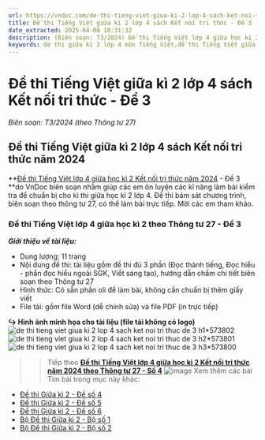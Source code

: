 ```yaml
---
url: https://vndoc.com/de-thi-tieng-viet-giua-ki-2-lop-4-sach-ket-noi-tri-thuc-de-3-316163
title: Đề thi Tiếng Việt giữa kì 2 lớp 4 sách Kết nối tri thức - Đề 3 - Biên soạn: T3/2024 (theo Thông tư 27) - VnDoc.com
date_extracted: 2025-04-08 10:31:32
description: (Biên soạn: T3/2024) Đề thi Tiếng Việt lớp 4 giữa học kì 2 Kết nối tri thức năm 2024 theo Thông tư 27 - Số 3 được VnDoc biên soạn (gồm đề thi, hướng dẫn chấm chi tiết) nhằm hỗ trợ các em học sinh tham khảo, luyện tập để đạt kết quả cao trong kì thi sắp tới.
keywords: de thi giữa kì 2 lớp 4 môn Tiếng Việt,đề thi Tiếng Việt giữa kì 2 lớp 4,Đề thi Tiếng Việt lớp 4 giữa học kì 2 Kết nối tri thức năm 2024,Đề thi Tiếng Việt giữa kì 2 lớp 4 sách Kết nối tri thức năm 2024,Đề thi Tiếng Việt lớp 4 giữa học kì 2 theo Thông tư 27,đề thi Tiếng Việt giữa kì 2 lớp 4 kết nối tri thức,đề thi Tiếng Việt lớp 4 giữa học kì 2,đề thi giữa kì 2 tiếng việt lớp 4,đề thi giữa kì 2 môn tiếng việt lớp 4
---
```


# Đề thi Tiếng Việt giữa kì 2 lớp 4 sách Kết nối tri thức - Đề 3
 _Biên soạn: T3/2024 \(theo Thông tư 27\)_
## Đề thi Tiếng Việt giữa kì 2 lớp 4 sách Kết nối tri thức năm 2024
**[Đề thi Tiếng Việt lớp 4 giữa học kì 2 Kết nối tri thức năm 2024](<https://vndoc.com/de-thi-tieng-viet-giua-ki-2-lop-4-sach-ket-noi-tri-thuc-de-3-316163>) \- Đề 3 **do VnDoc biên soạn nhằm giúp các em ôn luyện các kĩ năng làm bài kiểm tra để chuẩn bị cho kì thi giữa học kì 2 lớp 4. Đề thi bám sát chương trình, biên soạn theo thông tư 27, có thể làm bài trực tiếp. Mời các em tham khảo.
### Đề thi Tiếng Việt lớp 4 giữa học kì 2 theo Thông tư 27 - Đề 3
 _**Giới thiệu về tài liệu:**_
  * Dung lượng: 11 trang
  * Nội dung đề thi: tài liệu gồm đề thi đủ 3 phần \(Đọc thành tiếng, Đọc hiểu - phần đọc hiểu ngoài SGK, Viết sáng tạo\), hướng dẫn chấm chi tiết biên soạn theo Thông tư 27
  * Hình thức: Có sẵn phần oli để làm bài, không cần chuẩn bị thêm giấy viết
  * File tải: gồm file Word \(dễ chỉnh sửa\) và file PDF \(in trực tiếp\)

**↪ Hình ảnh minh họa cho tài liệu \(file tải không có logo\)**
![de thi tieng viet giua ki 2 lop 4 sach ket noi tri thuc de 3 h1*573802](https://i.vdoc.vn/data/image/2024/03/04/de-thi-tieng-viet-giua-ki-2-lop-4-sach-ket-noi-tri-thuc-de-3-h1.jpg)![de thi tieng viet giua ki 2 lop 4 sach ket noi tri thuc de 3 h2*573801](https://i.vdoc.vn/data/image/2024/03/04/de-thi-tieng-viet-giua-ki-2-lop-4-sach-ket-noi-tri-thuc-de-3-h2.jpg)![de thi tieng viet giua ki 2 lop 4 sach ket noi tri thuc de 3 h3*573800](https://i.vdoc.vn/data/image/2024/03/04/de-thi-tieng-viet-giua-ki-2-lop-4-sach-ket-noi-tri-thuc-de-3-h3.jpg)
>> Tiếp theo [**Đề thi Tiếng Việt lớp 4 giữa học kì 2 Kết nối tri thức năm 2024 theo Thông tư 27 - Số 4**](<https://vndoc.com/de-thi-tieng-viet-giua-ki-2-lop-4-sach-ket-noi-tri-thuc-de-4-316165>)
![image](https://i.vdoc.vn/data/image/2024/02/24/Order-Tai-lieu.png)
Xem thêm các bài Tìm bài trong mục này khác:
  * [Đề thi Giữa kì 2 - Đề số 4](</de-thi-tieng-viet-giua-ki-2-lop-4-sach-ket-noi-tri-thuc-de-4-316165>)
  * [Đề thi Giữa kì 2 - Đề số 5](</de-thi-tieng-viet-giua-ki-2-lop-4-sach-ket-noi-tri-thuc-de-5-316166>)
  * [Đề thi Giữa kì 2 - Đề số 6](</de-thi-tieng-viet-giua-ki-2-lop-4-sach-ket-noi-tri-thuc-de-6-316168>)
  * [Bộ Đề thi Giữa kì 2 - Bộ số 1](</bo-de-thi-giua-ki-2-tieng-viet-lop-4-ket-noi-tri-thuc-ma-tran-de-thi-huong-dan-cham-316008>)
  * [Bộ Đề thi Giữa kì 2 - Bộ số 2](</bo-de-thi-giua-hoc-ki-2-tieng-viet-lop-4-sach-ket-noi-tri-thuc-339325>)

